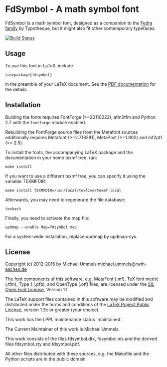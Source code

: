 FdSymbol - A math symbol font
=============================

FdSymbol is a math symbol font, designed as a companion to the
[Fedra family][FD] by Typotheque, but it might also fit other contemporary
typefaces.

[![Build Status](https://travis-ci.org/ummels/fdsymbol.svg?branch=master)](https://travis-ci.org/ummels/fdsymbol)

[FD]: http://www.typotheque.com/fonts

Usage
-----

To use this font in LaTeX, include

    \usepackage{fdsymbol}

in the preamble of your LaTeX document. See the [PDF documentation](fdsymbol.pdf)
for the details.

Installation
------------

Building the fonts requires FontForge (>=20110222), afm2tfm and Python 2.7 with the
`fontforge` module enabled.

Rebuilding the FontForge source files from the Metafont sources additionally requires
Metafont (>=2.718281), MetaPost (>=1.902) and mf2pt1 (>= 2.5).

To install the fonts, the accompanying LaTeX package and the documentation
in your home texmf tree, run:

    make install

If you want to use a different texmf tree, you can specify it using the
variable TEXMFDIR:

    make install TEXMFDIR=/usr/local/texlive/texmf-local

Afterwards, you may need to regenerate the file database:

    texhash

Finally, you need to activate the map file:

    updmap --enable Map=fdsymbol.map

For a system-wide installation, replace updmap by updmap-sys.

License
-------

Copyright (c) 2012-2015 by Michael Ummels <michael.ummels@rwth-aachen.de>

The font components of this software, e.g. MetaFont (.mf), TeX font metric
(.tfm), Type 1 (.pfb), and OpenType (.otf) files, are licensed under the
[SIL Open Font License][OFL], Version 1.1.

[OFL]: http://scripts.sil.org/OFL

The LaTeX support files contained in this software may be modified and
distributed under the terms and conditions of the
[LaTeX Project Public License][LPPL], version 1.3c or greater (your choice).

[LPPL]: http://www.latex-project.org/lppl/

This work has the LPPL maintenance status `maintained'.

The Current Maintainer of this work is Michael Ummels.

This work consists of the files fdsymbol.dtx, fdsymbol.ins
and the derived files fdsymbol.sty and fdsymbol.pdf.

All other files distributed with these sources, e.g. the Makefile and
the Python scripts are in the public domain.
